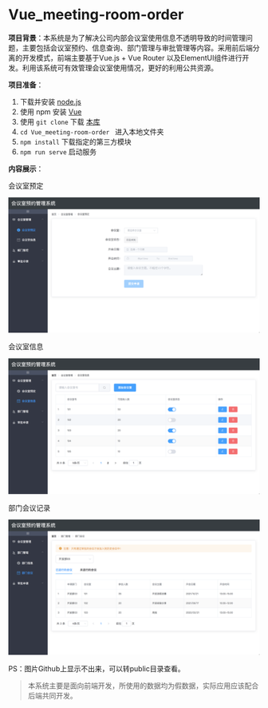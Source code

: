 # Vue_meeting-room-order
**项目背景**：本系统是为了解决公司内部会议室使用信息不透明导致的时间管理问题，主要包括会议室预约、信息查询、部门管理与审批管理等内容。采用前后端分离的开发模式，前端主要基于Vue.js + Vue Router 以及ElementUI组件进行开发。利用该系统可有效管理会议室使用情况，更好的利用公共资源。

**项目准备**：

1. 下载并安装 [node.js](https://nodejs.org/zh-cn/download/)
2. 使用 npm 安装 [Vue](https://v3.cn.vuejs.org/guide/installation.html#npm)
3. 使用 `git clone` 下载 [本库](https://github.com/Xiaodanye/Vue_meeting-room-order)
4. `cd Vue_meeting-room-order ` 进入本地文件夹
5. `npm install` 下载指定的第三方模块
6. `npm run serve` 启动服务

**内容展示**：

会议室预定

![](./public/会议室预定.png)

会议室信息

![](./public/会议室信息.png)

部门会议记录

![](./public/部门会议.png)

PS：图片Github上显示不出来，可以转public目录查看。

> 本系统主要是面向前端开发，所使用的数据均为假数据，实际应用应该配合后端共同开发。
